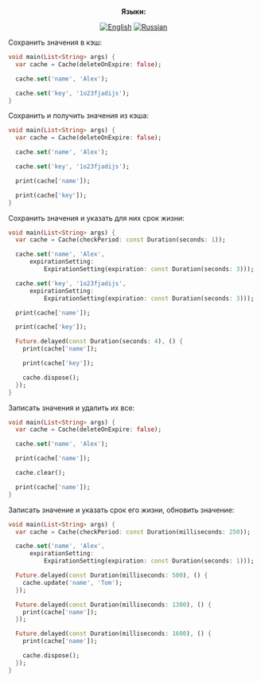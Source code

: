 <div align="center">

**Языки:**
  
[![English](https://img.shields.io/badge/Language-English-blue?style=?style=flat-square)](README.md)
[![Russian](https://img.shields.io/badge/Language-Russian-blue?style=?style=flat-square)](README.ru.md)

</div>

Сохранить значения в кэш:

```dart
void main(List<String> args) {
  var cache = Cache(deleteOnExpire: false);

  cache.set('name', 'Alex');

  cache.set('key', '1o23fjadijs');
}
```

Сохранить и получить значения из кэша:

```dart
void main(List<String> args) {
  var cache = Cache(deleteOnExpire: false);

  cache.set('name', 'Alex');

  cache.set('key', '1o23fjadijs');

  print(cache['name']);

  print(cache['key']);
}
```

Сохранить значения и указать для них срок жизни:

```dart
void main(List<String> args) {
  var cache = Cache(checkPeriod: const Duration(seconds: 1));

  cache.set('name', 'Alex',
      expirationSetting:
          ExpirationSetting(expiration: const Duration(seconds: 3)));

  cache.set('key', '1o23fjadijs',
      expirationSetting:
          ExpirationSetting(expiration: const Duration(seconds: 3)));

  print(cache['name']);

  print(cache['key']);

  Future.delayed(const Duration(seconds: 4), () {
    print(cache['name']);

    print(cache['key']);

    cache.dispose();
  });
}
```

Записать значения и удалить их все:

```dart
void main(List<String> args) {
  var cache = Cache(deleteOnExpire: false);

  cache.set('name', 'Alex');

  print(cache['name']);

  cache.clear();

  print(cache['name']);
}
```

Записать значение и указать срок его жизни, обновить значение:

```dart
void main(List<String> args) {
  var cache = Cache(checkPeriod: const Duration(milliseconds: 250));

  cache.set('name', 'Alex',
      expirationSetting:
          ExpirationSetting(expiration: const Duration(seconds: 1)));

  Future.delayed(const Duration(milliseconds: 500), () {
    cache.update('name', 'Tom');
  });

  Future.delayed(const Duration(milliseconds: 1300), () {
    print(cache['name']);
  });

  Future.delayed(const Duration(milliseconds: 1600), () {
    print(cache['name']);

    cache.dispose();
  });
}
```
